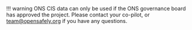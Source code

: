!!! warning
    ONS CIS data can only be used if the ONS governance board has approved the project.
    Please contact your co-pilot, or <team@opensafely.org> if you have any questions.
